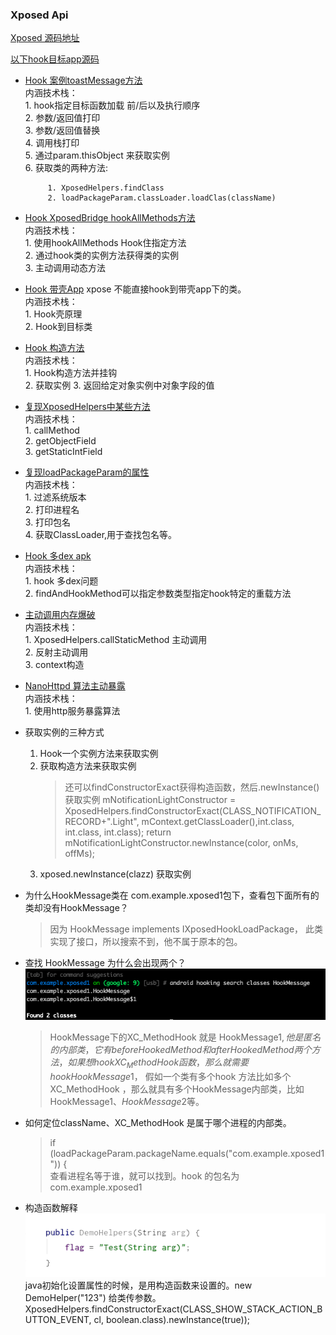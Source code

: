 ### Xposed Api

[Xposed 源码地址](https://api.xposed.info/reference/packages.html)

[以下hook目标app源码](https://github.com/heyhu/xposeProject)


- [Hook 案例toastMessage方法](https://github.com/heyhu/xposeProject/blob/main/app/src/main/java/com/example/xposed1/HookMessage.java)  
    内涵技术栈：  
        1. hook指定目标函数加载 前/后以及执行顺序  
        2. 参数/返回值打印  
        3. 参数/返回值替换  
        4. 调用栈打印    
        5. 通过param.thisObject 来获取实例          
        6. 获取类的两种方法: 

           1. XposedHelpers.findClass
           2. loadPackageParam.classLoader.loadClas(className)   
  
- [Hook XposedBridge hookAllMethods方法](https://github.com/heyhu/xposeProject/blob/main/app/src/main/java/com/example/xposed1/practice/HookAllMethod.java)   
    内涵技术栈：  
        1. 使用hookAllMethods Hook住指定方法   
        2. 通过hook类的实例方法获得类的实例   
        3. 主动调用动态方法 

- [Hook 带壳App](https://github.com/heyhu/xposeProject/blob/main/app/src/main/java/com/example/xposed1/practice/HookApplication.java) 
    xpose 不能直接hook到带壳app下的类。    
    内涵技术栈：  
        1. Hook壳原理  
        2. Hook到目标类 
 
- [Hook 构造方法](https://github.com/heyhu/xposeProject/blob/main/app/src/main/java/com/example/xposed1/practice/HookApplication.java)  
    内涵技术栈：  
        1. Hook构造方法并挂钩  
        2. 获取实例 
        3. 返回给定对象实例中对象字段的值  

- [复现XposedHelpers中某些方法](https://github.com/heyhu/xposeProject/blob/main/app/src/main/java/com/example/xposed1/practice/HookHelpers.java)   
    内涵技术栈：  
        1. callMethod   
        2. getObjectField   
        3. getStaticIntField    

- [复现loadPackageParam的属性](https://github.com/heyhu/xposeProject/blob/main/app/src/main/java/com/example/xposed1/practice/HookLp.java)    
    内涵技术栈：  
        1. 过滤系统版本   
        2. 打印进程名    
        3. 打印包名    
        4. 获取ClassLoader,用于查找包名等。   

- [Hook 多dex apk](https://github.com/heyhu/xposeProject/blob/main/app/src/main/java/com/example/xposed1/practice/HookMoreDex.java)      
   内涵技术栈：   
       1. hook 多dex问题   
       2. findAndHookMethod可以指定参数类型指定hook特定的重载方法    

- [主动调用内存爆破](https://github.com/heyhu/xposeProject/blob/main/app/src/main/java/com/example/xposed1/practice/HookVerifier.java)  
  内涵技术栈：    
      1. XposedHelpers.callStaticMethod 主动调用    
      2. 反射主动调用   
      3. context构造  
   
- [NanoHttpd 算法主动暴露](https://github.com/heyhu/xposeProject/blob/main/app/src/main/java/com/example/xposed1/practice/HookVerifier.java)  
   内涵技术栈：   
      1. 使用http服务暴露算法   
      
- 获取实例的三种方式
   1. Hook一个实例方法来获取实例
   2. 获取构造方法来获取实例
      > 还可以findConstructorExact获得构造函数，然后.newInstance() 获取实例
           mNotificationLightConstructor = XposedHelpers.findConstructorExact(CLASS_NOTIFICATION_RECORD+".Light", mContext.getClassLoader(),int.class, int.class, int.class);
           return mNotificationLightConstructor.newInstance(color, onMs, offMs);
   3. xposed.newInstance(clazz) 获取实例

- 为什么HookMessage类在 com.example.xposed1包下，查看包下面所有的类却没有HookMessage？
    > 因为 HookMessage implements IXposedHookLoadPackage， 此类实现了接口，所以搜索不到，他不属于原本的包。

- 查找 HookMessage 为什么会出现两个？
  ![](pic/01.a.png)     
  > HookMessage下的XC_MethodHook 就是 HookMessage$1 ,他是匿名的内部类，它有 beforeHookedMethod和 afterHookedMethod 两个方法，如果想hook XC_MethodHook 函数，那么就需要hook  HookMessage$1，
     假如一个类有多个hook 方法比如多个XC_MethodHook ，那么就具有多个HookMessage内部类，比如HookMessage$1、HookMessage$2等。

- 如何定位className、XC_MethodHook 是属于哪个进程的内部类。  
  > if (loadPackageParam.packageName.equals("com.example.xposed1")) {    
        查看进程名等于谁，就可以找到。hook 的包名为com.example.xposed1

- 构造函数解释    
  ![](pic/02.a.png) 
   java初始化设置属性的时候，是用构造函数来设置的。new DemoHelper("123") 给类传参数。
   XposedHelpers.findConstructorExact(CLASS_SHOW_STACK_ACTION_BUTTON_EVENT, cl, boolean.class).newInstance(true));